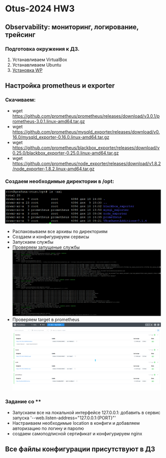 # Otus-2024 HW3
## Observability: мониторинг, логирование, трейсинг
### Подготовка окружения к ДЗ.
1) Устанавливаем VirtualBox
2) Устанавливаем Ubuntu
3) [Установка WP](/docs/install-wordpress.md)
## Настройка prometheus и exporter
### Скачиваем:
* wget https://github.com/prometheus/prometheus/releases/download/v3.0.1/prometheus-3.0.1.linux-amd64.tar.gz
* wget https://github.com/prometheus/mysqld_exporter/releases/download/v0.16.0/mysqld_exporter-0.16.0.linux-amd64.tar.gz
* wget https://github.com/prometheus/blackbox_exporter/releases/download/v0.25.0/blackbox_exporter-0.25.0.linux-amd64.tar.gz
* wget https://github.com/prometheus/node_exporter/releases/download/v1.8.2/node_exporter-1.8.2.linux-amd64.tar.gz
### Создаем необходимые директории в /opt:
![img](img/1.png)
* Распаковываем все архивы по директориям
* Создаем и конфигурируем сервисы
* Запускаем службы
* Проверяем запущеные службы
![img](img/2.png)
* Проверяем target в prometheus
![img](img/3.png)
### Задание со **
* Запускаем все на локальной интерфейсе 127.0.0.1: добавить в сервис запуска
'--web.listen-address="127.0.0.1:{PORT}"'
* Настраиваем необходимые location в конфиги и добавляем авторизацию по логину и паролю
* создаем самоподписной сертификат и конфигурируем nginx

## Все файлы конфигурации присутствуют в ДЗ
